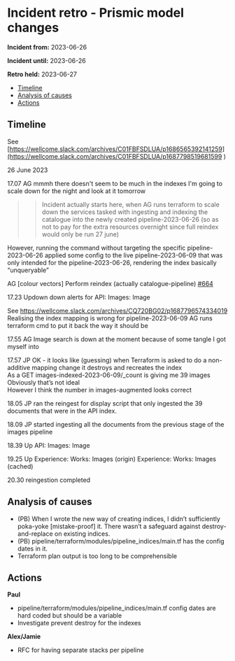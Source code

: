 # Incident retro - Prismic model changes

**Incident from:** 2023-06-26

**Incident until:** 2023-06-26

**Retro held:** 2023-06-27

- [Timeline](#timeline)
- [Analysis of causes](#analysis-of-causes)
- [Actions](#actions)

## Timeline

See [https://wellcome.slack.com/archives/C01FBFSDLUA/p1686565392141259](https://wellcome.slack.com/archives/C01FBFSDLUA/p1687798519681599 ) 

26 June 2023

17.07 AG mmmh there doesn't seem to be much in the indexes I'm going to scale down for the night and look at it tomorrow

>> Incident actually starts here, when AG runs terraform to scale down the services tasked with ingesting and indexing the catalogue into the newly created pipeline-2023-06-26 (so as not to pay for the extra resources overnight since full reindex would only be run 27 june)

However, running the command without targeting the specific pipeline-2023-06-26 applied some config to the live pipeline-2023-06-09 that was only intended for the pipeline-2023-06-26, rendering the index basically “unqueryable”

AG [colour vectors] Perform reindex (actually catalogue-pipeline) [#664](https://github.com/wellcomecollection/catalogue-api/issues/664)

17.23 Updown down alerts for 
API: Images: Image

See https://wellcome.slack.com/archives/CQ720BG02/p1687796574334019
Realising the index mapping is wrong for pipeline-2023-06-09 AG runs terraform cmd to put it back the way it should be

17.55 AG Image search is down at the moment because of some tangle I got myself into

17.57 JP OK - it looks like (guessing) when Terraform is asked to do a non-additive mapping change it destroys and recreates the index<br>
As a GET images-indexed-2023-06-09/_count is giving me 39 images<br>
Obviously that’s not ideal<br>
However I think the number in images-augmented looks correct

18.05 JP ran the reingest for display script that only ingested the 39 documents that were in the API index.

18.09 JP started ingesting all the documents from the previous stage of the images pipeline

18.39 Up
API: Images: Image

19.25 Up
Experience: Works: Images (origin)
Experience: Works: Images (cached)

20.30 reingestion completed


## Analysis of causes
- (PB) When I wrote the new way of creating indices, I didn’t sufficiently poka-yoke [mistake-proof] it. There wasn’t a safeguard against destroy-and-replace on existing indices.
- (PB) pipeline/terraform/modules/pipeline_indices/main.tf has the config dates in it.
- Terraform plan output is too long to be comprehensible


## Actions

**Paul**
- pipeline/terraform/modules/pipeline_indices/main.tf config dates are hard coded but should be a variable
- Investigate prevent destroy for the indexes

**Alex/Jamie**
- RFC for having separate stacks per pipeline
